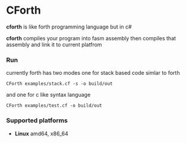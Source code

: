 # CForth
**cforth** is like forth programming language but in c#

**cforth** compiles your program into fasm assembly then compiles that assembly and link it to current platfrom

### Run
currently forth has two modes one for stack based code simlar to forth 
```
CForth examples/stack.cf -s -o build/out 
```
and one for c like syntax language
```
CForth examples/test.cf -o build/out 
```

### Supported platforms
- **Linux** amd64, x86_64
